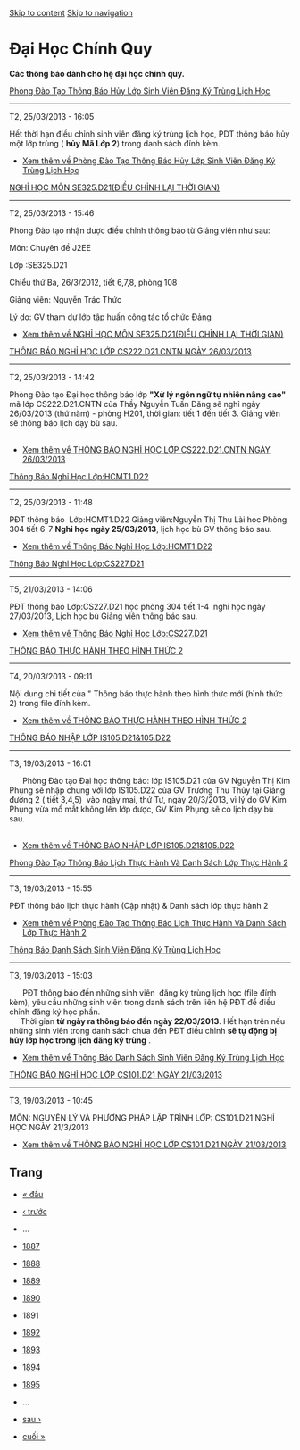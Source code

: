 [Skip to content](https://daa.uit.edu.vn/thongbaochinhquy?page=1890#main)
 [Skip to navigation](https://daa.uit.edu.vn/thongbaochinhquy?page=1890#main-nav)

Đại Học Chính Quy
=================

**Các thông báo dành cho hệ đại học chính quy.**

[Phòng Đào Tạo Thông Báo Hủy Lớp Sinh Viên Đăng Ký Trùng Lịch Học](https://daa.uit.edu.vn/thongbao/phong-dao-tao-thong-bao-huy-lop-sinh-vien-dang-ky-trung-lich-hoc)

---------------------------------------------------------------------------------------------------------------------------------------------------------------------

T2, 25/03/2013 - 16:05

Hết thời hạn điều chỉnh sinh viên đăng ký trùng lịch học, PDT thông báo hủy một lớp trùng ( **hủy Mã Lớp 2**) trong danh sách đính kèm.

*   [Xem thêm về Phòng Đào Tạo Thông Báo Hủy Lớp Sinh Viên Đăng Ký Trùng Lịch Học](https://daa.uit.edu.vn/thongbao/phong-dao-tao-thong-bao-huy-lop-sinh-vien-dang-ky-trung-lich-hoc "Phòng Đào Tạo Thông Báo Hủy Lớp Sinh Viên Đăng Ký Trùng Lịch Học")
    

[NGHỈ HỌC MÔN SE325.D21(ĐIỀU CHỈNH LẠI THỜI GIAN)](https://daa.uit.edu.vn/thongbao/nghi-hoc-mon-se325d21dieu-chinh-lai-thoi-gian)

----------------------------------------------------------------------------------------------------------------------------------

T2, 25/03/2013 - 15:46

Phòng Đào tạo nhận dược điều chỉnh thông báo từ Giảng viên như sau:

Môn: Chuyên đề J2EE

Lớp :SE325.D21

Chiều thứ Ba, 26/3/2012, tiết 6,7,8, phòng 108

Giảng viên: Nguyễn Trác Thức

Lý do: GV tham dự lớp tập huấn công tác tổ chức Đảng

*   [Xem thêm về NGHỈ HỌC MÔN SE325.D21(ĐIỀU CHỈNH LẠI THỜI GIAN)](https://daa.uit.edu.vn/thongbao/nghi-hoc-mon-se325d21dieu-chinh-lai-thoi-gian "NGHỈ HỌC MÔN SE325.D21(ĐIỀU CHỈNH LẠI THỜI GIAN)")
    

[THÔNG BÁO NGHỈ HỌC LỚP CS222.D21.CNTN NGÀY 26/03/2013](https://daa.uit.edu.vn/thongbao/thong-bao-nghi-hoc-lop-cs222d21cntn-ngay-26032013)

-------------------------------------------------------------------------------------------------------------------------------------------

T2, 25/03/2013 - 14:42

Phòng Đào tạo Đại học thông báo lớp **"Xử lý ngôn ngữ tự nhiên nâng cao"** mã lớp CS222.D21.CNTN của Thầy Nguyễn Tuấn Đăng sẽ nghỉ ngày 26/03/2013 (thứ năm) - phòng H201, thời gian: tiết 1 đến tiết 3. Giảng viên sẽ thông báo lịch dạy bù sau.  
 

*   [Xem thêm về THÔNG BÁO NGHỈ HỌC LỚP CS222.D21.CNTN NGÀY 26/03/2013](https://daa.uit.edu.vn/thongbao/thong-bao-nghi-hoc-lop-cs222d21cntn-ngay-26032013 "THÔNG BÁO NGHỈ HỌC LỚP CS222.D21.CNTN NGÀY 26/03/2013")
    

[Thông Báo Nghỉ Học Lớp:HCMT1.D22](https://daa.uit.edu.vn/thongbao/thong-bao-nghi-hoc-lophcmt1d22)

---------------------------------------------------------------------------------------------------

T2, 25/03/2013 - 11:48

PĐT thông báo  Lớp:HCMT1.D22 Giảng viên:Nguyễn Thị Thu Lài học Phòng 304 tiết 6-7 **Nghỉ học ngày 25/03/2013**, lịch học bù GV thông báo sau.

*   [Xem thêm về Thông Báo Nghỉ Học Lớp:HCMT1.D22](https://daa.uit.edu.vn/thongbao/thong-bao-nghi-hoc-lophcmt1d22 "Thông Báo Nghỉ Học Lớp:HCMT1.D22")
    

[Thông Báo Nghỉ Học Lớp:CS227.D21](https://daa.uit.edu.vn/thongbao/thong-bao-nghi-hoc-lopcs227d21)

---------------------------------------------------------------------------------------------------

T5, 21/03/2013 - 14:06

PĐT thông báo Lớp:CS227.D21 học phòng 304 tiết 1-4  nghỉ học ngày 27/03/2013, Lịch học bù Giảng viên thông báo sau.

*   [Xem thêm về Thông Báo Nghỉ Học Lớp:CS227.D21](https://daa.uit.edu.vn/thongbao/thong-bao-nghi-hoc-lopcs227d21 "Thông Báo Nghỉ Học Lớp:CS227.D21")
    

[THÔNG BÁO THỰC HÀNH THEO HÌNH THỨC 2](https://daa.uit.edu.vn/thongbao/thong-bao-thuc-hanh-theo-hinh-thuc-2)

-------------------------------------------------------------------------------------------------------------

T4, 20/03/2013 - 09:11

Nội dung chi tiết của " Thông báo thực hành theo hình thức mới (hình thức 2) trong file đính kèm.

*   [Xem thêm về THÔNG BÁO THỰC HÀNH THEO HÌNH THỨC 2](https://daa.uit.edu.vn/thongbao/thong-bao-thuc-hanh-theo-hinh-thuc-2 "THÔNG BÁO THỰC HÀNH THEO HÌNH THỨC 2")
    

[THÔNG BÁO NHẬP LỚP IS105.D21&105.D22](https://daa.uit.edu.vn/thongbao/thong-bao-nhap-lop-is105d21105d22)

----------------------------------------------------------------------------------------------------------

T3, 19/03/2013 - 16:01

      Phòng Đào tạo Đại học thông báo: lớp IS105.D21 của GV Nguyễn Thị Kim Phụng sẽ nhập chung với lớp IS105.D22 của GV Trương Thu Thủy tại Giảng đường 2 ( tiết 3,4,5)  vào ngày mai, thứ Tư, ngày 20/3/2013, vì lý do GV Kim Phụng vừa mổ mắt không lên lớp được, GV Kim Phụng sẽ có lịch dạy bù sau.  
 

*   [Xem thêm về THÔNG BÁO NHẬP LỚP IS105.D21&105.D22](https://daa.uit.edu.vn/thongbao/thong-bao-nhap-lop-is105d21105d22 "THÔNG BÁO NHẬP LỚP IS105.D21&105.D22")
    

[Phòng Đào Tạo Thông Báo Lịch Thực Hành Và Danh Sách Lớp Thực Hành 2](https://daa.uit.edu.vn/thongbao/phong-dao-tao-thong-bao-lich-thuc-hanh-va-danh-sach-lop-thuc-hanh-2)

---------------------------------------------------------------------------------------------------------------------------------------------------------------------------

T3, 19/03/2013 - 15:55

PĐT thông báo lịch thực hành (Cập nhật) & Danh sách lớp thực hành 2

*   [Xem thêm về Phòng Đào Tạo Thông Báo Lịch Thực Hành Và Danh Sách Lớp Thực Hành 2](https://daa.uit.edu.vn/thongbao/phong-dao-tao-thong-bao-lich-thuc-hanh-va-danh-sach-lop-thuc-hanh-2 "Phòng Đào Tạo Thông Báo Lịch Thực Hành Và Danh Sách Lớp Thực Hành 2")
    

[Thông Báo Danh Sách Sinh Viên Đăng Ký Trùng Lịch Học](https://daa.uit.edu.vn/thongbao/thong-bao-danh-sach-sinh-vien-dang-ky-trung-lich-hoc)

---------------------------------------------------------------------------------------------------------------------------------------------

T3, 19/03/2013 - 15:03

      PĐT thông báo đến những sinh viên  đăng ký trùng lịch học (file đính kèm), yêu cầu những sinh viên trong danh sách trên liên hệ PĐT để điều chỉnh đăng ký học phần.  
     Thời gian **từ ngày ra thông báo đến ngày 22/03/2013**. Hết hạn trên nếu những sinh viên trong danh sách chưa đến PĐT điều chỉnh **sẽ tự động bị hủy lớp học trong lịch đăng ký trùng** .

*   [Xem thêm về Thông Báo Danh Sách Sinh Viên Đăng Ký Trùng Lịch Học](https://daa.uit.edu.vn/thongbao/thong-bao-danh-sach-sinh-vien-dang-ky-trung-lich-hoc "Thông Báo Danh Sách Sinh Viên Đăng Ký Trùng Lịch Học")
    

[THÔNG BÁO NGHỈ HỌC LỚP CS101.D21 NGÀY 21/03/2013](https://daa.uit.edu.vn/thongbao/thong-bao-nghi-hoc-lop-cs101d21-ngay-21032013)

----------------------------------------------------------------------------------------------------------------------------------

T3, 19/03/2013 - 10:45

MÔN: NGUYÊN LÝ VÀ PHƯƠNG PHÁP LẬP TRÌNH LỚP: CS101.D21 NGHỈ HỌC NGÀY 21/3/2013

*   [Xem thêm về THÔNG BÁO NGHỈ HỌC LỚP CS101.D21 NGÀY 21/03/2013](https://daa.uit.edu.vn/thongbao/thong-bao-nghi-hoc-lop-cs101d21-ngay-21032013 "THÔNG BÁO NGHỈ HỌC LỚP CS101.D21 NGÀY 21/03/2013")
    

Trang
-----

*   [« đầu](https://daa.uit.edu.vn/thongbaochinhquy "Đến trang đầu tiên")
    
*   [‹ trước](https://daa.uit.edu.vn/thongbaochinhquy?page=1889 "Đến trang kế trước")
    
*   …
*   [1887](https://daa.uit.edu.vn/thongbaochinhquy?page=1886 "Đến trang 1887")
    
*   [1888](https://daa.uit.edu.vn/thongbaochinhquy?page=1887 "Đến trang 1888")
    
*   [1889](https://daa.uit.edu.vn/thongbaochinhquy?page=1888 "Đến trang 1889")
    
*   [1890](https://daa.uit.edu.vn/thongbaochinhquy?page=1889 "Đến trang 1890")
    
*   1891
*   [1892](https://daa.uit.edu.vn/thongbaochinhquy?page=1891 "Đến trang 1892")
    
*   [1893](https://daa.uit.edu.vn/thongbaochinhquy?page=1892 "Đến trang 1893")
    
*   [1894](https://daa.uit.edu.vn/thongbaochinhquy?page=1893 "Đến trang 1894")
    
*   [1895](https://daa.uit.edu.vn/thongbaochinhquy?page=1894 "Đến trang 1895")
    
*   …
*   [sau ›](https://daa.uit.edu.vn/thongbaochinhquy?page=1891 "Đến trang kế sau")
    
*   [cuối »](https://daa.uit.edu.vn/thongbaochinhquy?page=1907 "Đến trang cuối cùng")